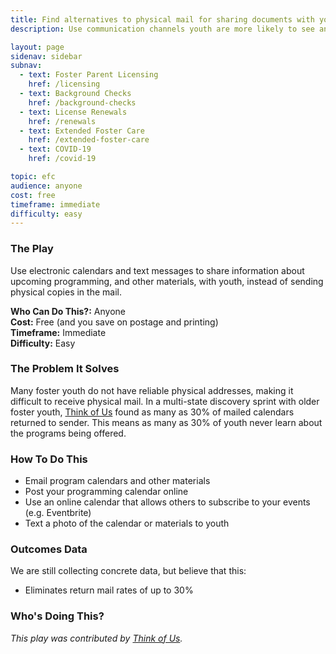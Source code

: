 ```yaml
---
title: Find alternatives to physical mail for sharing documents with youth
description: Use communication channels youth are more likely to see and remember.

layout: page
sidenav: sidebar
subnav:
  - text: Foster Parent Licensing
    href: /licensing
  - text: Background Checks
    href: /background-checks
  - text: License Renewals
    href: /renewals
  - text: Extended Foster Care
    href: /extended-foster-care
  - text: COVID-19
    href: /covid-19

topic: efc
audience: anyone
cost: free
timeframe: immediate
difficulty: easy
---
```



### The Play

Use electronic calendars and text messages to share information about upcoming programming, and other materials, with youth, instead of sending physical copies in the mail.

**Who Can Do This?:**
Anyone<br />
**Cost:**
Free (and you save on postage and printing)<br />
**Timeframe:**
Immediate<br />
**Difficulty:**
Easy<br />

### The Problem It Solves

Many foster youth do not have reliable physical addresses, making it difficult to receive physical mail. In a multi-state discovery sprint with older foster youth, [Think of Us](https://thinkof-us.org) found as many as 30% of mailed calendars returned to sender. This means as many as 30% of youth never learn about the programs being offered.

### How To Do This

* Email program calendars and other materials 
* Post your programming calendar online
* Use an online calendar that allows others to subscribe to your events (e.g. Eventbrite)
* Text a photo of the calendar or materials to youth

### Outcomes Data

We are still collecting concrete data, but believe that this:
* Eliminates return mail rates of up to 30%

### Who's Doing This?



*This play was contributed by [Think of Us](https://thinkof-us.org).*